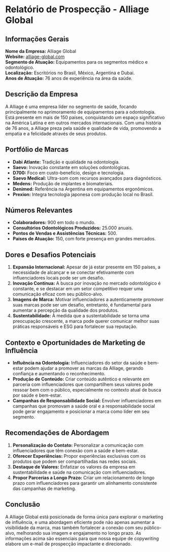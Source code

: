 # Relatório de Prospecção - Alliage Global

## Informações Gerais
**Nome da Empresa:** Alliage Global  
**Website:** [alliage-global.com](http://www.alliage-global.com)  
**Segmento de Atuação:** Equipamentos para os segmentos médico e odontológico.  
**Localização:** Escritórios no Brasil, México, Argentina e Dubai.  
**Anos de Atuação:** 76 anos de experiência na área da saúde.

## Descrição da Empresa
A Alliage é uma empresa líder no segmento de saúde, focando principalmente no aprimoramento de equipamentos para a odontologia. Está presente em mais de 150 países, conquistando um espaço significativo na América Latina e em outros mercados internacionais. Com uma história de 76 anos, a Alliage preza pela saúde e qualidade de vida, promovendo a empatia e a felicidade através de seus produtos.

## Portfólio de Marcas
- **Dabi Atlante:** Tradição e qualidade na odontologia.
- **Saevo:** Inovação constante em soluções odontológicas.
- **D700:** Foco em custo-benefício, design e tecnologia.
- **Saevo Medical:** Ultra-som com recursos avançados para diagnósticos.
- **Medens:** Produção de implantes e biomateriais.
- **Denimed:** Referência na Argentina em equipamentos ergonômicos.
- **Prexion:** Integra tecnologia japonesa com produção local no Brasil.

## Números Relevantes
- **Colaboradores:** 900 em todo o mundo.
- **Consultórios Odontológicos Produzidos:** 25.000 anuais.
- **Pontos de Vendas e Assistências Técnicas:** 500.
- **Países de Atuação:** 150, com forte presença em grandes mercados.

## Dores e Desafios Potenciais
1. **Expansão Internacional:** Apesar de já estar presente em 150 países, a necessidade de alcançar e se conectar efetivamente com influenciadores locais pode ser um desafio.
2. **Inovação Contínua:** A busca por inovação no mercado odontológico é constante, e se destacar em um setor competitivo requer uma comunicação eficaz com seu público-alvo.
3. **Imagens de Marca:** Motivar influenciadores a autenticamente promover suas marcas pode ser um desafio, entretanto, é fundamental para aumentar a percepção da qualidade dos produtos.
4. **Sustentabilidade:** À medida que a sustentabilidade se torna uma preocupação crescente, a marca pode querer comunicar melhor suas práticas responsáveis e ESG para fortalecer sua reputação.

## Contexto e Oportunidades de Marketing de Influência
- **Influência na Odontologia:** Influenciadores do setor da saúde e bem-estar podem ajudar a promover as marcas da Alliage, gerando confiança e aumentando o reconhecimento.
- **Produção de Conteúdo:** Criar conteúdo autêntico e relevante em parceria com influenciadores que compartilhem seus valores pode ressoar bem com o público, especialmente no contexto atual de busca por saúde e bem-estar.
- **Campanhas de Responsabilidade Social:** Envolver influenciadores em campanhas que promovam a saúde oral e a responsabilidade social pode gerar engajamento e posicionar a marca como líder em seu segmento.

## Recomendações de Abordagem
1. **Personalização do Contato:** Personalizar a comunicação com influenciadores que têm conexão com a saúde e bem-estar.
2. **Oferecer Experiências:** Propor experiências exclusivas com os produtos que podem ser compartilhadas nas redes sociais.
3. **Destaque de Valores:** Enfatizar os valores da empresa em sustentabilidade e saúde na comunicação com influenciadores.
4. **Propor Parcerias a Longo Prazo:** Criar um relacionamento de longo prazo com influenciadores para garantir um alinhamento consistente das campanhas de marketing.

## Conclusão
A Alliage Global está posicionada de forma única para explorar o marketing de influência, e uma abordagem eficiente pode não apenas aumentar a visibilidade da marca, mas também fortalecer a conexão com seu público-alvo, melhorando sua imagem e engajamento no longo prazo. As informações acima são essenciais para que nossa equipe de copywriting elabore um e-mail de prospecção impactante e direcionado.